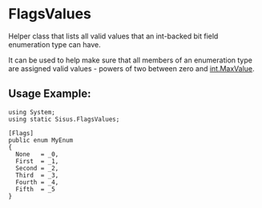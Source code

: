 # FlagsValues
Helper class that lists all valid values that an int-backed bit field enumeration type can have.

It can be used to help make sure that all members of an enumeration type are assigned valid values - powers of two between zero and [int.MaxValue](https://learn.microsoft.com/en-us/dotnet/api/system.int32.maxvalue).

## Usage Example:
```
using System;
using static Sisus.FlagsValues;

[Flags]
public enum MyEnum
{
  None	 = _0,
  First	 = _1,
  Second = _2,
  Third	 = _3,
  Fourth = _4,
  Fifth	 = _5
}
